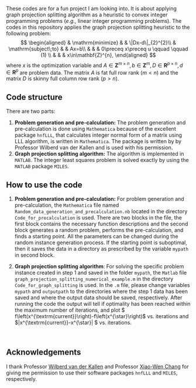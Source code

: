 These codes are for a fun project I am looking into. It is about applying graph projection splitting algorithm as a heuristic to convex integer programming problems (*e.g.,* linear integer programming problems). The codes in this repository applies the graph projection splitting heuristic to the following problem: 
$$
\begin{aligned} & \mathrm{minimize} &  & \|Dx-d\|_{2}^{2}\\
 & \mathrm{subject\;to} &  & Ax=b\\
 &  &  & 0\preceq x\preceq u \qquad  \qquad (1) \\
 &  &  & x\in\mathbf{Z}^{n},
\end{aligned}
$$
where $x$ is the optimization variable and $A\in\mathbf{Z}^{m\times n},b\in\mathbf{Z}^{m},D\in\mathbf{R}^{p\times n},d\in\mathbf{R}^{p}$ are problem data. The matrix $A$ is fat full row rank ($m<n$) and the matrix $D$ is skinny full column row rank ($p>n$). 

## Code structure

There are two parts:

1. **Problem generation and pre-calculation:** The problem generation and pre-calculation is done using `Mathematica` because of the excellent package `hnfLLL`, that calculates integer normal form of a matrix using LLL algorithm, is written in `Mathematica`. The package is written by by Professor Wilberd van der Kallen and is used with his permission. 
2. **Graph projection splitting algorithm:** The algorithm is implemented in `MATLAB`. The integer least squares problem is solved exactly by using the `MATLAB` package `MILES`.



## How to use the code

1. **Problem generation and pre-calculation:** For problem generation and pre-calculation, the `Mathematica` file named `Random_data_generation_and_precalculation.nb` located in the directory `Code_for_precalculation`  is used. There are two blocks in the file, the first block contains the necessary function descriptions and the second block generates a random problem, performs the pre-calculation, and finds a starting point.  All the parameters can be changed during the random instance generation process. If the starting point is suboptimal, then it saves the data in a directory as prescribed by the variable `mypath` in second block.

2. **Graph projection splitting algorithm**: For solving the specific problem instance created in step 1 and saved in the folder `mypath`, the `Matlab` file `graph_projection_splitting_numerical_example.m` in the directory `Code_for_graph_splitting` is used. In the `.m` file, please change variables `mypath` and `outputpath` to the directories where the step 1 data has been saved and where the output data should be saved, respectively. After running the code the output will tell if optimality has been reached within the maximum number of iterations, and plot $ f\left(x^{\textrm{current}}\right)-f\left(x^{\star}\right)$ vs. iterations and $\|x^{\textrm{current}}-x^{\star}\| $ vs. iterations.

  ​

## Acknowledgements

I thank Professor [Wilberd van der Kallen](https://www.staff.science.uu.nl/~kalle101/) and Professor [Xiao-Wen Chang](http://www.cs.mcgill.ca/~chang/) for giving me permission to use their software packages `hnfLLL` and `MILES`, respectively.